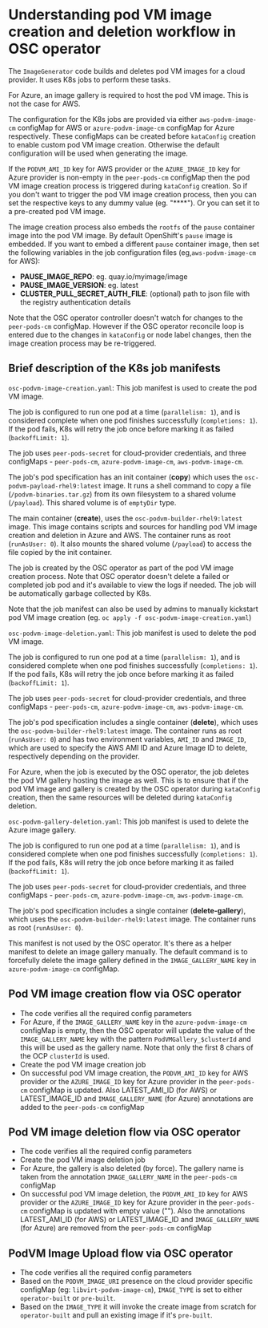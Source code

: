 # Understanding pod VM image creation and deletion workflow in OSC operator

The `ImageGenerator` code builds and deletes pod VM images for a cloud
provider. It uses K8s jobs to perform these tasks.

For Azure, an image gallery is required to host the pod VM image. This is not
the case for AWS.

The configuration for the K8s jobs are provided via either `aws-podvm-image-cm`
configMap for AWS or `azure-podvm-image-cm` configMap for Azure respectively.
These configMaps can be created before `kataConfig` creation to enable custom
pod VM image creation. Otherwise the default configuration will be used when
generating the image.

If the `PODVM_AMI_ID` key for AWS provider or the  `AZURE_IMAGE_ID` key for
Azure provider is non-empty in the `peer-pods-cm` configMap then the pod VM
image creation process is triggered during `kataConfig` creation.  So if you
don't want to trigger the pod VM image creation process, then you can set the
respective keys to any dummy value (eg. "****"). Or you can set it to a
pre-created pod VM image.

The image creation process also embeds the `rootfs` of the `pause` container
image into the pod VM image. By default OpenShift's `pause` image is embedded.
If you want to embed a different `pause` container image, then set the following
variables in the job configuration files (eg,`aws-podvm-image-cm` for AWS):

- **PAUSE_IMAGE_REPO**: eg. quay.io/myimage/image
- **PAUSE_IMAGE_VERSION**: eg. latest
- **CLUSTER_PULL_SECRET_AUTH_FILE**: (optional) path to json file with the registry authentication details

Note that the OSC operator controller doesn't watch for changes to the
`peer-pods-cm` configMap.  However if the OSC operator reconcile loop is
entered due to the changes in `kataConfig` or node label changes, then the
image creation process may be re-triggered.

## Brief description of the K8s job manifests

`osc-podvm-image-creation.yaml`: This job manifest is used to create the pod VM
image.

The job is configured to run one pod at a time (`parallelism: 1`), and is
considered complete when one pod finishes successfully (`completions: 1`). If
the pod fails, K8s will retry the job once before marking it as failed
(`backoffLimit: 1`).

The job uses `peer-pods-secret` for cloud-provider credentials, and three
configMaps - `peer-pods-cm`, `azure-podvm-image-cm`, `aws-podvm-image-cm`.

The job's pod specification has an init container (**copy**) which uses the
`osc-podvm-payload-rhel9:latest` image. It runs a shell command to copy a file
(`/podvm-binaries.tar.gz`) from its own filesystem to a shared volume
(`/payload`). This shared volume is of `emptyDir` type.

The main container (**create**), uses the `osc-podvm-builder-rhel9:latest` image.
This image contains scripts and sources for handling pod VM image creation and
deletion in Azure and AWS. The container runs as root (`runAsUser: 0`). It also
mounts the shared volume (`/payload`) to access the file copied by the init
container.

The job is created by the OSC operator as part of the pod VM image creation
process. Note that OSC operator doesn't delete a failed or completed job pod
and it's available to view the logs if needed. The job will be automatically
garbage collected by K8s.

Note that the job manifest can also be used by admins to manually kickstart pod
VM image creation (eg. `oc apply -f osc-podvm-image-creation.yaml`)

`osc-podvm-image-deletion.yaml`: This job manifest is used to delete the pod VM
image.

The job is configured to run one pod at a time (`parallelism: 1`), and is
considered complete when one pod finishes successfully (`completions: 1`). If
the pod fails, K8s will retry the job once before marking it as failed
(`backoffLimit: 1`).

The job uses `peer-pods-secret` for cloud-provider credentials, and three
configMaps - `peer-pods-cm`, `azure-podvm-image-cm`, `aws-podvm-image-cm`.

The job's pod specification includes a single container (**delete**), which
uses the `osc-podvm-builder-rhel9:latest` image. The container runs as root
(`runAsUser: 0`) and has two environment variables, `AMI_ID` and `IMAGE_ID`,
which are used to specify the AWS AMI ID and Azure Image ID to delete,
respectively depending on the provider.

For Azure, when the job is executed by the OSC operator, the job deletes the
pod VM gallery hosting the image as well. This is to ensure that if the pod VM
image and gallery is created by the OSC operator during `kataConfig` creation,
then the same resources will be deleted during `kataConfig` deletion.

`osc-podvm-gallery-deletion.yaml`:  This job manifest is used to delete the
Azure image gallery.

The job is configured to run one pod at a time (`parallelism: 1`), and is
considered complete when one pod finishes successfully (`completions: 1`). If
the pod fails, K8s will retry the job once before marking it as failed
(`backoffLimit: 1`).

The job uses `peer-pods-secret` for cloud-provider credentials, and three
configMaps - `peer-pods-cm`, `azure-podvm-image-cm`, `aws-podvm-image-cm`.

The job's pod specification includes a single container (**delete-gallery**), which
uses the `osc-podvm-builder-rhel9:latest` image. The container runs as root
(`runAsUser: 0`).

This manifest is not used by the OSC operator. It's there as a helper manifest
to delete an image gallery manually. The default command is to forcefully
delete the image gallery defined in the `IMAGE_GALLERY_NAME` key in
`azure-podvm-image-cm` configMap.

## Pod VM image creation flow via OSC operator

* The code verifies all the required config parameters
* For Azure, if the `IMAGE_GALLERY_NAME` key in the `azure-podvm-image-cm`
  configMap is empty, then the OSC operator will update the value of the
  `IMAGE_GALLERY_NAME` key with the pattern `PodVMGallery_$clusterId` and this
  will be used as the gallery name. Note that only the first 8 chars of the
  OCP `clusterId` is used.
* Create the pod VM image creation job
* On successful pod VM image creation, the `PODVM_AMI_ID` key for AWS provider
  or the  `AZURE_IMAGE_ID` key for Azure provider in the `peer-pods-cm`
  configMap is updated. Also LATEST_AMI_ID (for AWS) or LATEST_IMAGE_ID and
  `IMAGE_GALLERY_NAME` (for Azure) annotations are added to the `peer-pods-cm`
  configMap

## Pod VM image deletion flow via OSC operator

* The code verifies all the required config parameters
* Create the pod VM image deletion job
* For Azure, the gallery is also deleted (by force). The gallery name is taken from
  the annotation `IMAGE_GALLERY_NAME` in the `peer-pods-cm` configMap
* On successful pod VM image deletion, the `PODVM_AMI_ID` key for AWS provider
  or the  `AZURE_IMAGE_ID` key for Azure provider in the `peer-pods-cm`
  configMap is updated with empty value (""). Also the annotations
  LATEST_AMI_ID (for AWS) or LATEST_IMAGE_ID and `IMAGE_GALLERY_NAME` (for
  Azure) are removed from the `peer-pods-cm` configMap

## PodVM Image Upload flow via OSC operator

* The code verifies all the required config parameters
* Based on the `PODVM_IMAGE_URI` presence on the cloud provider specific configMap (eg: `libvirt-podvm-image-cm`), `IMAGE_TYPE` is set to either `operator-built` or `pre-built`.
* Based on the `IMAGE_TYPE` it will invoke the create image from scratch for `operator-built` and pull an existing image if it's `pre-built`.
